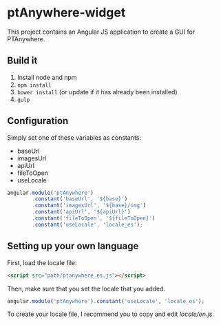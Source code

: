 # ptAnywhere-widget

This project contains an Angular JS application to create a GUI for PTAnywhere.


## Build it

 1. Install node and npm
 1. ``npm install``
 1. ``bower install`` (or update if it has already been installed)
 1. ``gulp``


## Configuration

Simply set one of these variables as constants:
 * baseUrl
 * imagesUrl
 * apiUrl
 * fileToOpen
 * useLocale

```javascript
angular.module('ptAnywhere')
        .constant('baseUrl', '${base}')
        .constant('imagesUrl', '${base}/img')
        .constant('apiUrl', '${apiUrl}')
        .constant('fileToOpen', '${fileToOpen}')
        .constant('useLocale', 'locale_es');
```

## Setting up your own language

First, load the locale file:

```html
<script src="path/ptanywhere_es.js"></script>
```

Then, make sure that you set the locale that you added.

```javascript
angular.module('ptAnywhere').constant('useLocale', 'locale_es');
```

To create your locale file, I recommend you to copy and edit _locale/en.js_.